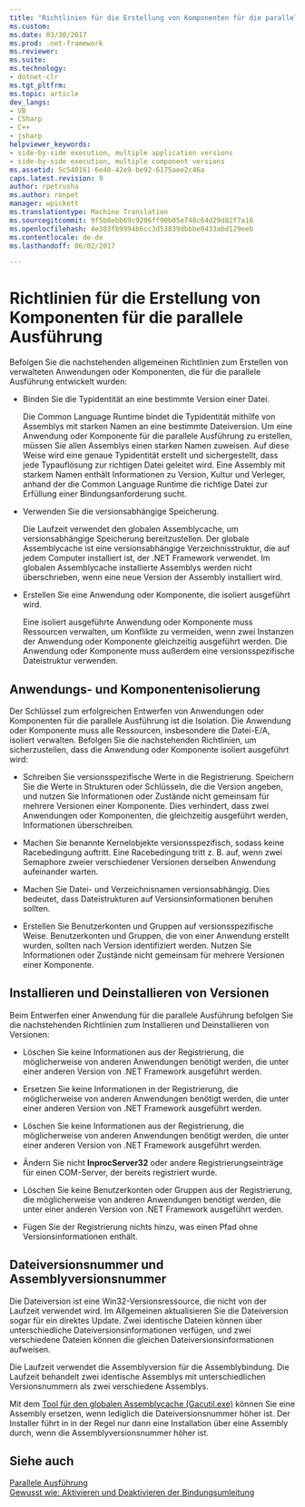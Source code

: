 ```yaml
---
title: "Richtlinien für die Erstellung von Komponenten für die parallele Ausführung | Microsoft-Dokumentation"
ms.custom: 
ms.date: 03/30/2017
ms.prod: .net-framework
ms.reviewer: 
ms.suite: 
ms.technology:
- dotnet-clr
ms.tgt_pltfrm: 
ms.topic: article
dev_langs:
- VB
- CSharp
- C++
- jsharp
helpviewer_keywords:
- side-by-side execution, multiple application versions
- side-by-side execution, multiple component versions
ms.assetid: 5c540161-6e40-42e9-be92-6175aee2c46a
caps.latest.revision: 9
author: rpetrusha
ms.author: ronpet
manager: wpickett
ms.translationtype: Machine Translation
ms.sourcegitcommit: 9f5b8ebb69c9206ff90b05e748c64d29d82f7a16
ms.openlocfilehash: 4e303fb9994b6cc3d53839dbbbe0433abd129eeb
ms.contentlocale: de-de
ms.lasthandoff: 06/02/2017

---
```

# <a name="guidelines-for-creating-components-for-side-by-side-execution"></a>Richtlinien für die Erstellung von Komponenten für die parallele Ausführung
Befolgen Sie die nachstehenden allgemeinen Richtlinien zum Erstellen von verwalteten Anwendungen oder Komponenten, die für die parallele Ausführung entwickelt wurden:  
  
-   Binden Sie die Typidentität an eine bestimmte Version einer Datei.  
  
     Die Common Language Runtime bindet die Typidentität mithilfe von Assemblys mit starken Namen an eine bestimmte Dateiversion. Um eine Anwendung oder Komponente für die parallele Ausführung zu erstellen, müssen Sie allen Assemblys einen starken Namen zuweisen. Auf diese Weise wird eine genaue Typidentität erstellt und sichergestellt, dass jede Typauflösung zur richtigen Datei geleitet wird. Eine Assembly mit starkem Namen enthält Informationen zu Version, Kultur und Verleger, anhand der die Common Language Runtime die richtige Datei zur Erfüllung einer Bindungsanforderung sucht.  
  
-   Verwenden Sie die versionsabhängige Speicherung.  
  
     Die Laufzeit verwendet den globalen Assemblycache, um versionsabhängige Speicherung bereitzustellen. Der globale Assemblycache ist eine versionsabhängige Verzeichnisstruktur, die auf jedem Computer installiert ist, der .NET Framework verwendet. Im globalen Assemblycache installierte Assemblys werden nicht überschrieben, wenn eine neue Version der Assembly installiert wird.  
  
-   Erstellen Sie eine Anwendung oder Komponente, die isoliert ausgeführt wird.  
  
     Eine isoliert ausgeführte Anwendung oder Komponente muss Ressourcen verwalten, um Konflikte zu vermeiden, wenn zwei Instanzen der Anwendung oder Komponente gleichzeitig ausgeführt werden. Die Anwendung oder Komponente muss außerdem eine versionsspezifische Dateistruktur verwenden.  
  
## <a name="application-and-component-isolation"></a>Anwendungs- und Komponentenisolierung  
 Der Schlüssel zum erfolgreichen Entwerfen von Anwendungen oder Komponenten für die parallele Ausführung ist die Isolation. Die Anwendung oder Komponente muss alle Ressourcen, insbesondere die Datei-E/A, isoliert verwalten. Befolgen Sie die nachstehenden Richtlinien, um sicherzustellen, dass die Anwendung oder Komponente isoliert ausgeführt wird:  
  
-   Schreiben Sie versionsspezifische Werte in die Registrierung. Speichern Sie die Werte in Strukturen oder Schlüsseln, die die Version angeben, und nutzen Sie Informationen oder Zustände nicht gemeinsam für mehrere Versionen einer Komponente. Dies verhindert, dass zwei Anwendungen oder Komponenten, die gleichzeitig ausgeführt werden, Informationen überschreiben.  
  
-   Machen Sie benannte Kernelobjekte versionsspezifisch, sodass keine Racebedingung auftritt. Eine Racebedingung tritt z. B. auf, wenn zwei Semaphore zweier verschiedener Versionen derselben Anwendung aufeinander warten.  
  
-   Machen Sie Datei- und Verzeichnisnamen versionsabhängig. Dies bedeutet, dass Dateistrukturen auf Versionsinformationen beruhen sollten.  
  
-   Erstellen Sie Benutzerkonten und Gruppen auf versionsspezifische Weise. Benutzerkonten und Gruppen, die von einer Anwendung erstellt wurden, sollten nach Version identifiziert werden. Nutzen Sie Informationen oder Zustände nicht gemeinsam für mehrere Versionen einer Komponente.  
  
## <a name="installing-and-uninstalling-versions"></a>Installieren und Deinstallieren von Versionen  
 Beim Entwerfen einer Anwendung für die parallele Ausführung befolgen Sie die nachstehenden Richtlinien zum Installieren und Deinstallieren von Versionen:  
  
-   Löschen Sie keine Informationen aus der Registrierung, die möglicherweise von anderen Anwendungen benötigt werden, die unter einer anderen Version von .NET Framework ausgeführt werden.  
  
-   Ersetzen Sie keine Informationen in der Registrierung, die möglicherweise von anderen Anwendungen benötigt werden, die unter einer anderen Version von .NET Framework ausgeführt werden.  
  
-   Löschen Sie keine Informationen aus der Registrierung, die möglicherweise von anderen Anwendungen benötigt werden, die unter einer anderen Version von .NET Framework ausgeführt werden.  
  
-   Ändern Sie nicht **InprocServer32** oder andere Registrierungseinträge für einen COM-Server, der bereits registriert wurde.  
  
-   Löschen Sie keine Benutzerkonten oder Gruppen aus der Registrierung, die möglicherweise von anderen Anwendungen benötigt werden, die unter einer anderen Version von .NET Framework ausgeführt werden.  
  
-   Fügen Sie der Registrierung nichts hinzu, was einen Pfad ohne Versionsinformationen enthält.  
  
## <a name="file-version-number-and-assembly-version-number"></a>Dateiversionsnummer und Assemblyversionsnummer  
 Die Dateiversion ist eine Win32-Versionsressource, die nicht von der Laufzeit verwendet wird. Im Allgemeinen aktualisieren Sie die Dateiversion sogar für ein direktes Update. Zwei identische Dateien können über unterschiedliche Dateiversionsinformationen verfügen, und zwei verschiedene Dateien können die gleichen Dateiversionsinformationen aufweisen.  
  
 Die Laufzeit verwendet die Assemblyversion für die Assemblybindung. Die Laufzeit behandelt zwei identische Assemblys mit unterschiedlichen Versionsnummern als zwei verschiedene Assemblys.  
  
 Mit dem [Tool für den globalen Assemblycache (Gacutil.exe)](../../../docs/framework/tools/gacutil-exe-gac-tool.md) können Sie eine Assembly ersetzen, wenn lediglich die Dateiversionsnummer höher ist. Der Installer führt in in der Regel nur dann eine Installation über eine Assembly durch, wenn die Assemblyversionsnummer höher ist.  
  
## <a name="see-also"></a>Siehe auch  
 [Parallele Ausführung](../../../docs/framework/deployment/side-by-side-execution.md)   
 [Gewusst wie: Aktivieren und Deaktivieren der Bindungsumleitung](../../../docs/framework/configure-apps/how-to-enable-and-disable-automatic-binding-redirection.md)
